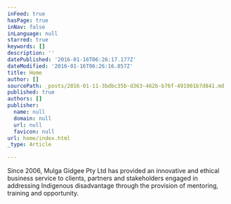 ```yaml
---
inFeed: true
hasPage: true
inNav: false
inLanguage: null
starred: true
keywords: []
description: ''
datePublished: '2016-01-16T06:26:17.177Z'
dateModified: '2016-01-16T06:26:16.857Z'
title: Home
author: []
sourcePath: _posts/2016-01-11-3bdbc35b-d363-462b-b76f-491901b7d841.md
published: true
authors: []
publisher:
  name: null
  domain: null
  url: null
  favicon: null
url: home/index.html
_type: Article

---
```

Since 2006, Mulga Gidgee Pty 
Ltd has provided an innovative and ethical business service to clients, 
partners and stakeholders engaged in addressing Indigenous disadvantage 
through the provision of mentoring, training and opportunity.